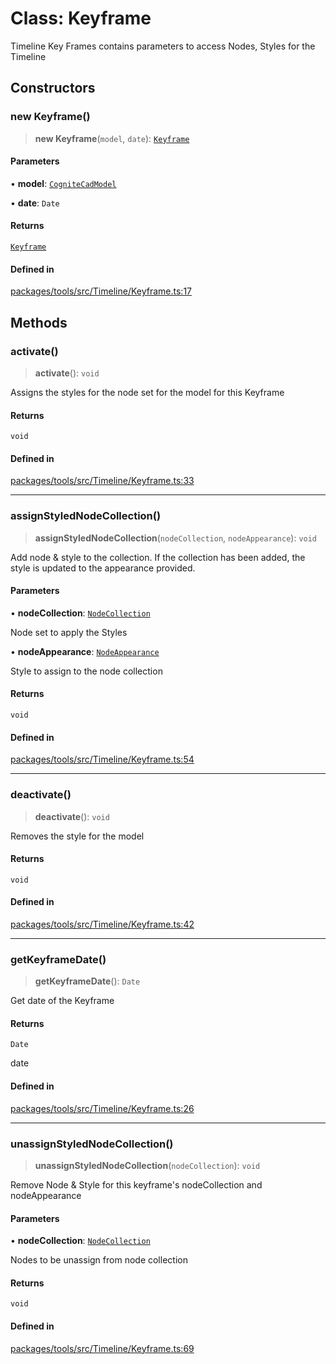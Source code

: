 # Class: Keyframe

Timeline Key Frames contains parameters to access Nodes, Styles for the Timeline

## Constructors

### new Keyframe()

> **new Keyframe**(`model`, `date`): [`Keyframe`](Keyframe.md)

#### Parameters

• **model**: [`CogniteCadModel`](../../classes/CogniteCadModel.md)

• **date**: `Date`

#### Returns

[`Keyframe`](Keyframe.md)

#### Defined in

[packages/tools/src/Timeline/Keyframe.ts:17](https://github.com/cognitedata/reveal/blob/2acd9d17229d2bc8e309653b4d6a39ad941e44f1/viewer/packages/tools/src/Timeline/Keyframe.ts#L17)

## Methods

### activate()

> **activate**(): `void`

Assigns the styles for the node set for the model for this Keyframe

#### Returns

`void`

#### Defined in

[packages/tools/src/Timeline/Keyframe.ts:33](https://github.com/cognitedata/reveal/blob/2acd9d17229d2bc8e309653b4d6a39ad941e44f1/viewer/packages/tools/src/Timeline/Keyframe.ts#L33)

***

### assignStyledNodeCollection()

> **assignStyledNodeCollection**(`nodeCollection`, `nodeAppearance`): `void`

Add node & style to the collection. If the collection has been added, the style is updated to the
appearance provided.

#### Parameters

• **nodeCollection**: [`NodeCollection`](../../classes/NodeCollection.md)

Node set to apply the Styles

• **nodeAppearance**: [`NodeAppearance`](../../type-aliases/NodeAppearance.md)

Style to assign to the node collection

#### Returns

`void`

#### Defined in

[packages/tools/src/Timeline/Keyframe.ts:54](https://github.com/cognitedata/reveal/blob/2acd9d17229d2bc8e309653b4d6a39ad941e44f1/viewer/packages/tools/src/Timeline/Keyframe.ts#L54)

***

### deactivate()

> **deactivate**(): `void`

Removes the style for the model

#### Returns

`void`

#### Defined in

[packages/tools/src/Timeline/Keyframe.ts:42](https://github.com/cognitedata/reveal/blob/2acd9d17229d2bc8e309653b4d6a39ad941e44f1/viewer/packages/tools/src/Timeline/Keyframe.ts#L42)

***

### getKeyframeDate()

> **getKeyframeDate**(): `Date`

Get date of the Keyframe

#### Returns

`Date`

date

#### Defined in

[packages/tools/src/Timeline/Keyframe.ts:26](https://github.com/cognitedata/reveal/blob/2acd9d17229d2bc8e309653b4d6a39ad941e44f1/viewer/packages/tools/src/Timeline/Keyframe.ts#L26)

***

### unassignStyledNodeCollection()

> **unassignStyledNodeCollection**(`nodeCollection`): `void`

Remove Node & Style for this keyframe's nodeCollection and nodeAppearance

#### Parameters

• **nodeCollection**: [`NodeCollection`](../../classes/NodeCollection.md)

Nodes to be unassign from node collection

#### Returns

`void`

#### Defined in

[packages/tools/src/Timeline/Keyframe.ts:69](https://github.com/cognitedata/reveal/blob/2acd9d17229d2bc8e309653b4d6a39ad941e44f1/viewer/packages/tools/src/Timeline/Keyframe.ts#L69)

